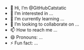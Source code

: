 - 👋 Hi, I’m @GitHubCatstatic
- 👀 I’m interested in ...
- 🌱 I’m currently learning ...
- 💞️ I’m looking to collaborate on ...
- 📫 How to reach me ...
- 😄 Pronouns: ...
- ⚡ Fun fact: ...

<!---
GitHubCatstatic/GitHubCatstatic is a ✨ special ✨ repository because its `README.md` (this file) appears on your GitHub profile.
You can click the Preview link to take a look at your changes.
--->
